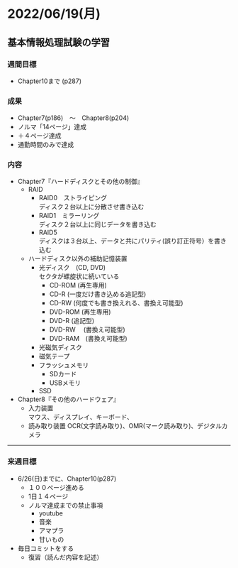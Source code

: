 # 2022/06/19(月)

## 基本情報処理試験の学習

### 週間目標

- Chapter10まで (p287)

### 成果

- Chapter7(p186)　〜　Chapter8(p204)
- ノルマ「14ページ」達成
- ＋４ページ達成
- 通勤時間のみで達成

### 内容

- Chapter7『ハードディスクとその他の制御』
  - RAID
    - RAID0　ストライピング  
   ディスク２台以上に分散させ書き込む
    - RAID1　ミラーリング  
  ディスク２台以上に同じデータを書き込む
    - RAID5  
  ディスクは３台以上、データと共にパリティ(誤り訂正符号）を書き込む
  - ハードディスク以外の補助記憶装置
    - 光ディスク　(CD, DVD)  
  セクタが螺旋状に続いている
      - CD-ROM   (再生専用)
      - CD-R     (一度だけ書き込める追記型)
      - CD-RW    (何度でも書き換えれる、書換え可能型)
      - DVD-ROM  (再生専用)
      - DVD-R    (追記型)
      - DVD-RW　 (書換え可能型)
      - DVD-RAM　(書換え可能型)
    - 光磁気ディスク
    - 磁気テープ
    - フラッシュメモリ
      - SDカード
      - USBメモリ
    - SSD
- Chapter8『その他のハードウェア』
  - 入力装置  
  マウス、ディスプレイ、キーボード、
  - 読み取り装置
  OCR(文字読み取り)、OMR(マーク読み取り)、デジタルカメラ
&nbsp;

***

### 来週目標

- 6/26(日)までに、Chapter10(p287)
  - １００ページ進める
  - 1日１４ページ
  - ノルマ達成までの禁止事項
    - youtube
    - 音楽
    - アマプラ
    - 甘いもの
- 毎日コミットをする
  - 復習（読んだ内容を記述）
